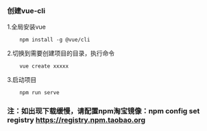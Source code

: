 ### 创建vue-cli

1.全局安装vue
```
    npm install -g @vue/cli
```

2.切换到需要创建项目的目录，执行命令
```
    vue create xxxxx
```

3.启动项目
```
    npm run serve
```

### 注：如出现下载缓慢，请配置npm淘宝镜像：npm config set registry https://registry.npm.taobao.org